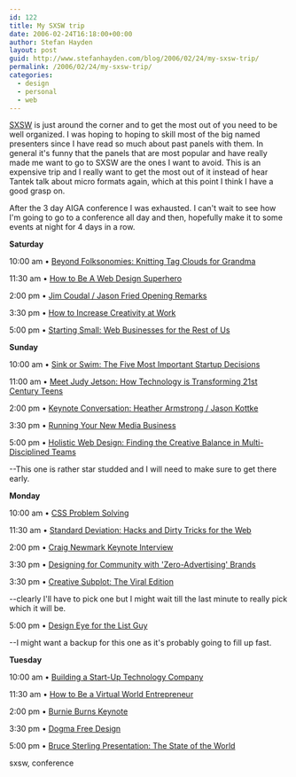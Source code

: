 ```yaml
---
id: 122
title: My SXSW trip
date: 2006-02-24T16:18:00+00:00
author: Stefan Hayden
layout: post
guid: http://www.stefanhayden.com/blog/2006/02/24/my-sxsw-trip/
permalink: /2006/02/24/my-sxsw-trip/
categories:
  - design
  - personal
  - web
---
```

<p class="panel_listing"><a title="SXSW" href="http://www.sxsw.com">SXSW</a> is just around the corner and to get the most out of you need to be well organized. I was hoping to hoping to skill most of the big named presenters since I have read so much about past panels with them. In general it's funny that the panels that are most popular and have really made me want to go to SXSW are the ones I want to avoid. This is an expensive trip and I really want to get the most out of it instead of hear Tantek talk about micro formats again, which at this point I think I have a good grasp on.
<span class="panel_time" />

</p><p class="panel_listing"><span class="panel_time">After the 3 day </span><span id="misp_compose_1" class="hm">AIGA</span> conference I was exhausted. I can't wait to see how I'm going to go to a conference all day and then, hopefully make it to some events at night for 4 days in a row.<span class="panel_time">
</span>

</p><p class="panel_listing"><span class="panel_time"><strong>Saturday</strong>
</span>
</p><p class="panel_listing"><span class="panel_time">10:00 am</span> • <a href="http://2006.sxsw.com/interactive/programming/panels/?action=show&id=IAP060074">Beyond Folksonomies: Knitting Tag Clouds for Grandma</a></p>
<p class="panel_listing"><span class="panel_time">11:30 am</span> • <a href="http://2006.sxsw.com/interactive/programming/panels/?action=show&id=IAP060001">How to Be A Web Design Superhero</a></p>
<p class="panel_listing"><span class="panel_time">2:00 pm</span> • <a href="http://2006.sxsw.com/interactive/programming/panels/?action=show&id=IAP060078">Jim Coudal / Jason Fried Opening Remarks</a></p>
<p class="panel_listing"><span class="panel_time">3:30 pm</span> • <a href="http://2006.sxsw.com/interactive/programming/panels/?action=show&id=IAP060024">How to Increase Creativity at Work</a></p>

<p class="panel_listing"><span class="panel_time">5:00 pm</span> • <a href="http://2006.sxsw.com/interactive/programming/panels/?action=show&id=IAP060045">Starting Small: Web Businesses for the Rest of Us</a>
<span class="panel_time" />

</p><p class="panel_listing"><span class="panel_time">
</span>

</p><p class="panel_listing"><span class="panel_time"><strong>Sunday</strong>
</span>
</p><p class="panel_listing"><span class="panel_time">10:00 am</span> • <a href="http://2006.sxsw.com/interactive/programming/panels/?action=show&id=IAP060025">Sink or Swim: The Five Most Important Startup Decisions</a></p>
<p class="panel_listing"><span class="panel_time">11:00 am</span> • <a href="http://2006.sxsw.com/interactive/programming/panels/?action=show&id=IAP060010">Meet Judy Jetson: How Technology is Transforming 21st Century Teens</a></p>
<p class="panel_listing"><span class="panel_time">2:00 pm</span> • <a href="http://2006.sxsw.com/interactive/programming/panels/?action=show&id=IAP060039">Keynote Conversation: Heather Armstrong / Jason Kottke</a></p>
<p class="panel_listing"><span class="panel_time">3:30 pm</span> • <a href="http://2006.sxsw.com/interactive/programming/panels/?action=show&id=IAP060005">Running Your New Media Business</a></p>
<p class="panel_listing"><span class="panel_time">5:00 pm</span> • <a href="http://2006.sxsw.com/interactive/programming/panels/?action=show&id=IAP060027">Holistic Web Design: Finding the Creative Balance in Multi-Disciplined Teams</a></p>

<p class="panel_listing">--This one is rather star studded and I will need to make sure to get there early.
<span class="panel_time" />

</p><p class="panel_listing"><span class="panel_time">
</span>

</p><p class="panel_listing"><span class="panel_time"><strong>Monday</strong>
</span>
</p><p class="panel_listing"><span class="panel_time">10:00 am</span> • <a href="http://2006.sxsw.com/interactive/programming/panels/?action=show&id=IAP060048">CSS Problem Solving</a></p>
<p class="panel_listing"><span class="panel_time">11:30 am</span> • <a href="http://2006.sxsw.com/interactive/programming/panels/?action=show&id=IAP060087">Standard Deviation: Hacks and Dirty Tricks for the Web</a></p>
<p class="panel_listing"><span class="panel_time">2:00 pm</span> • <a href="http://2006.sxsw.com/interactive/programming/panels/?action=show&id=IAP060077">Craig Newmark Keynote Interview</a></p>
<p class="panel_listing"><span class="panel_time">3:30 pm</span> • <a href="http://2006.sxsw.com/interactive/programming/panels/?action=show&id=IAP060034">Designing for Community with 'Zero-Advertising' Brands</a></p>
<p class="panel_listing"><span class="panel_time">3:30 pm</span> • <a href="http://2006.sxsw.com/interactive/programming/panels/?action=show&id=IAP060043">Creative Subplot: The Viral Edition</a></p>

<p class="panel_listing"><span class="panel_time">--clearly I'll have to pick one but I might wait till the last minute to really pick which it will be.
</span>
</p><p class="panel_listing"><span class="panel_time">5:00 pm</span> • <a href="http://2006.sxsw.com/interactive/programming/panels/?action=show&id=IAP060020">Design Eye for the List Guy</a></p>

<p class="panel_listing">--I might want a backup for this one as it's probably going to fill up fast.
<span class="panel_time" />

</p><p class="panel_listing"><span class="panel_time">
</span>

</p><p class="panel_listing"><span class="panel_time"><strong>Tuesday</strong>
</span>
</p><p class="panel_listing"><span class="panel_time">10:00 am</span> • <a href="http://2006.sxsw.com/interactive/programming/panels/?action=show&id=IAP060046">Building a Start-Up Technology Company</a></p>
<p class="panel_listing"><span class="panel_time">11:30 am</span> • <a href="http://2006.sxsw.com/interactive/programming/panels/?action=show&id=IAP060049">How to Be a Virtual World Entrepreneur</a></p>
<p class="panel_listing"><span class="panel_time">2:00 pm</span> • <a href="http://2006.sxsw.com/interactive/programming/panels/?action=show&id=IAP060096">Burnie Burns Keynote</a></p>
<p class="panel_listing"><span class="panel_time">3:30 pm</span> • <a href="http://2006.sxsw.com/interactive/programming/panels/?action=show&id=IAP060071">Dogma Free Design</a></p>
<p class="panel_listing"><span class="panel_time">5:00 pm</span> • <a href="http://2006.sxsw.com/interactive/programming/panels/?action=show&id=IAP060093">Bruce Sterling Presentation: The State of the World</a></p>
<p class="panel_listing"></p>
<p class="panel_listing">sxsw, conference</p>